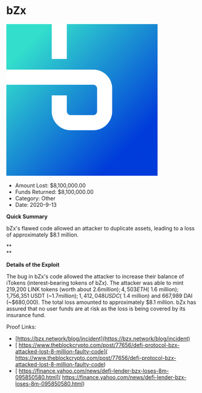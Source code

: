 # bZx
![bZx](/rektimages/bZx.png)
- Amount Lost: $8,100,000.00
- Funds Returned: $8,100,000.00
- Category: Other
- Date: 2020-9-13

**Quick Summary**

bZx's flawed code allowed an attacker to duplicate assets, leading to a loss of approximately $8.1 million.

 **  
**

 **Details of the Exploit**

The bug in bZx's code allowed the attacker to increase their balance of iTokens (interest-bearing tokens of bZx). The attacker was able to mint 219,200 LINK tokens (worth about $2.6 million); 4,503 ETH (~$1.6 million); 1,756,351 USDT (~$1.7 million); 1,412,048 USDC (~$1.4 million) and 667,989 DAI (~$680,000). The total loss amounted to approximately $8.1 million. bZx has assured that no user funds are at risk as the loss is being covered by its insurance fund.

  



Proof Links:
- [https://bzx.network/blog/incident](https://bzx.network/blog/incident)
- [ https://www.theblockcrypto.com/post/77656/defi-protocol-bzx-attacked-lost-8-million-faulty-code]( https://www.theblockcrypto.com/post/77656/defi-protocol-bzx-attacked-lost-8-million-faulty-code)
- [ https://finance.yahoo.com/news/defi-lender-bzx-loses-8m-095850580.html]( https://finance.yahoo.com/news/defi-lender-bzx-loses-8m-095850580.html)


